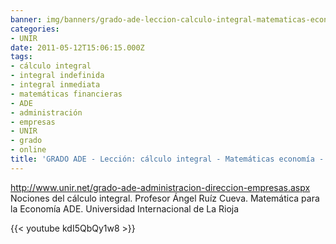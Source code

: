 ```yaml
---
banner: img/banners/grado-ade-leccion-calculo-integral-matematicas-economia-unir.jpg
categories:
- UNIR
date: 2011-05-12T15:06:15.000Z
tags:
- cálculo integral
- integral indefinida
- integral inmediata
- matemáticas financieras
- ADE
- administración
- empresas
- UNIR
- grado
- online
title: 'GRADO ADE - Lección: cálculo integral - Matemáticas economía - UNIR'
---
```


http://www.unir.net/grado-ade-administracion-direccion-empresas.aspx
Nociones del cálculo integral. Profesor Ángel Ruíz Cueva.
Matemática para la Economía
ADE. Universidad Internacional de La Rioja

{{< youtube kdI5QbQy1w8 >}}
